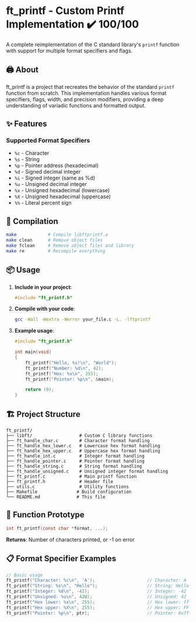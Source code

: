 # ft_printf - Custom Printf Implementation ✔️ 100/100

A complete reimplementation of the C standard library's `printf` function with support for multiple format specifiers and flags.

## 🖨️ About

ft_printf is a project that recreates the behavior of the standard `printf` function from scratch. This implementation handles various format specifiers, flags, width, and precision modifiers, providing a deep understanding of variadic functions and formatted output.

## ✨ Features

### Supported Format Specifiers
- `%c` - Character
- `%s` - String
- `%p` - Pointer address (hexadecimal)
- `%d` - Signed decimal integer
- `%i` - Signed integer (same as %d)
- `%u` - Unsigned decimal integer
- `%x` - Unsigned hexadecimal (lowercase)
- `%X` - Unsigned hexadecimal (uppercase)
- `%%` - Literal percent sign

## 🚀 Compilation

```bash
make            # Compile libftprintf.a
make clean      # Remove object files
make fclean     # Remove object files and library
make re         # Recompile everything
```

## 📦 Usage

1. **Include in your project**:
   ```c
   #include "ft_printf.h"
   ```

2. **Compile with your code**:
   ```bash
   gcc -Wall -Wextra -Werror your_file.c -L. -lftprintf
   ```

3. **Example usage**:
   ```c
   #include "ft_printf.h"
   
   int main(void)
   {
       ft_printf("Hello, %s!\n", "World");
       ft_printf("Number: %d\n", 42);
       ft_printf("Hex: %x\n", 255);
       ft_printf("Pointer: %p\n", &main);
   
       return (0);
   }
   ```

## 🏗️ Project Structure

```
ft_printf/
├── libft/                  # Custom C library functions
├── ft_handle_char.c        # Character format handling
├── ft_handle_hex_lower.c   # Lowercase hex format handling
├── ft_handle_hex_upper.c   # Uppercase hex format handling
├── ft_handle_int.c         # Integer format handling
├── ft_handle_pointer.c     # Pointer format handling
├── ft_handle_string.c      # String format handling
├── ft_handle_unsigned.c    # Unsigned integer format handling
├── ft_printf.c             # Main printf function
├── ft_printf.h             # Header file
├── utils.c                 # Utility functions
├── Makefile               # Build configuration
└── README.md              # This file
```

## 🔧 Function Prototype

```c
int ft_printf(const char *format, ...);
```

**Returns**: Number of characters printed, or -1 on error

## 📋 Format Specifier Examples

```c
// Basic usage
ft_printf("Character: %c\n", 'A');                    // Character: A
ft_printf("String: %s\n", "Hello");                   // String: Hello
ft_printf("Integer: %d\n", -42);                      // Integer: -42
ft_printf("Unsigned: %u\n", 42U);                     // Unsigned: 42
ft_printf("Hex lower: %x\n", 255);                    // Hex lower: ff
ft_printf("Hex upper: %X\n", 255);                    // Hex upper: FF
ft_printf("Pointer: %p\n", ptr);                      // Pointer: 0x7fff5fbff710
